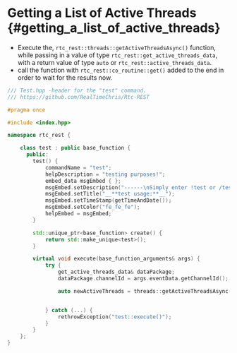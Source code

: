Getting a List of Active Threads {#getting_a_list_of_active_threads}
============
- Execute the, `rtc_rest::threads::getActiveThreadsAsync()` function, while passing in a value of type `rtc_rest::get_active_threads_data`, with a return value of type `auto` or `rtc_rest::active_threads_data`.
- call the function with `rtc_rest::co_routine::get()` added to the end in order to wait for the results now.

```cpp
/// Test.hpp -header for the "test" command.
/// https://github.com/RealTimeChris/Rtc-REST

#pragma once

#include <index.hpp>

namespace rtc_rest {

	class test : public base_function {
	  public:
		test() {
			commandName = "test";
			helpDescription = "testing purposes!";
			embed_data msgEmbed { };
			msgEmbed.setDescription("------\nSimply enter !test or /test!\n------");
			msgEmbed.setTitle("__**test usage:**__");
			msgEmbed.setTimeStamp(getTimeAndDate());
			msgEmbed.setColor("fe_fe_fe");
			helpEmbed = msgEmbed;
		}

		std::unique_ptr<base_function> create() {
			return std::make_unique<test>();
		}

		virtual void execute(base_function_arguments& args) {
			try {
				get_active_threads_data& dataPackage;
				dataPackage.channelId = args.eventData.getChannelId();

				auto newActiveThreads = threads::getActiveThreadsAsync(dataPackage).get();


			} catch (...) {
				rethrowException("test::execute()");
			}
		}
	};
}
```
